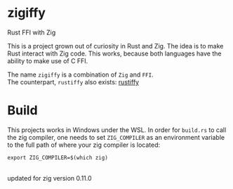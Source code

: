 # zigiffy
Rust FFI with Zig

This is a project grown out of curiosity in Rust and Zig. The idea is to make Rust interact with Zig code.
This works, because both languages have the ability to make use of C FFI.

The name `zigiffy` is a combination of `Zig` and `FFI`.
<br>
The counterpart, `rustiffy` also exists: [rustiffy](https://github.com/DutchGhost/rustiffy)

# Build
This projects works in Windows under the WSL.
In order for `build.rs` to call the zig compiler, one needs to set `ZIG_COMPILER` as an environment variable to the full path of where your zig compiler is located:
```
export ZIG_COMPILER=$(which zig)
```
<br>
updated for zig version 0.11.0
